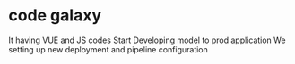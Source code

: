 # code galaxy
It having VUE and JS codes
Start Developing model to prod application
We setting up new deployment and pipeline configuration 
